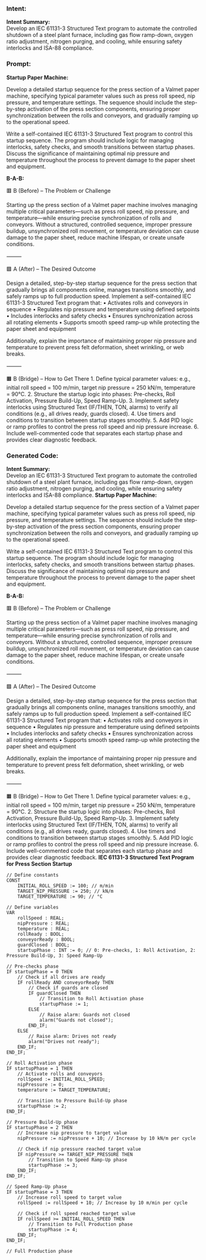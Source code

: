 ### Intent:
**Intent Summary:**  
Develop an IEC 61131-3 Structured Text program to automate the controlled shutdown of a steel plant furnace, including gas flow ramp-down, oxygen ratio adjustment, nitrogen purging, and cooling, while ensuring safety interlocks and ISA-88 compliance.

### Prompt:
**Startup Paper Machine:**

Develop a detailed startup sequence for the press section of a Valmet paper machine, specifying typical parameter values such as press roll speed, nip pressure, and temperature settings. The sequence should include the step-by-step activation of the press section components, ensuring proper synchronization between the rolls and conveyors, and gradually ramping up to the operational speed.

Write a self-contained IEC 61131-3 Structured Text program to control this startup sequence. The program should include logic for managing interlocks, safety checks, and smooth transitions between startup phases. Discuss the significance of maintaining optimal nip pressure and temperature throughout the process to prevent damage to the paper sheet and equipment.

**B-A-B:**

🟥 B (Before) – The Problem or Challenge

Starting up the press section of a Valmet paper machine involves managing multiple critical parameters—such as press roll speed, nip pressure, and temperature—while ensuring precise synchronization of rolls and conveyors. Without a structured, controlled sequence, improper pressure buildup, unsynchronized roll movement, or temperature deviation can cause damage to the paper sheet, reduce machine lifespan, or create unsafe conditions.

⸻

🟩 A (After) – The Desired Outcome

Design a detailed, step-by-step startup sequence for the press section that gradually brings all components online, manages transitions smoothly, and safely ramps up to full production speed. Implement a self-contained IEC 61131-3 Structured Text program that:
	•	Activates rolls and conveyors in sequence
	•	Regulates nip pressure and temperature using defined setpoints
	•	Includes interlocks and safety checks
	•	Ensures synchronization across all rotating elements
	•	Supports smooth speed ramp-up while protecting the paper sheet and equipment

Additionally, explain the importance of maintaining proper nip pressure and temperature to prevent press felt deformation, sheet wrinkling, or web breaks.

⸻

🟧 B (Bridge) – How to Get There
	1.	Define typical parameter values: e.g., initial roll speed = 100 m/min, target nip pressure = 250 kN/m, temperature = 90°C.
	2.	Structure the startup logic into phases: Pre-checks, Roll Activation, Pressure Build-Up, Speed Ramp-Up.
	3.	Implement safety interlocks using Structured Text (IF/THEN, TON, alarms) to verify all conditions (e.g., all drives ready, guards closed).
	4.	Use timers and conditions to transition between startup stages smoothly.
	5.	Add PID logic or ramp profiles to control the press roll speed and nip pressure increase.
	6.	Include well-commented code that separates each startup phase and provides clear diagnostic feedback.

### Generated Code:
**Intent Summary:**  
Develop an IEC 61131-3 Structured Text program to automate the controlled shutdown of a steel plant furnace, including gas flow ramp-down, oxygen ratio adjustment, nitrogen purging, and cooling, while ensuring safety interlocks and ISA-88 compliance.
**Startup Paper Machine:**

Develop a detailed startup sequence for the press section of a Valmet paper machine, specifying typical parameter values such as press roll speed, nip pressure, and temperature settings. The sequence should include the step-by-step activation of the press section components, ensuring proper synchronization between the rolls and conveyors, and gradually ramping up to the operational speed.

Write a self-contained IEC 61131-3 Structured Text program to control this startup sequence. The program should include logic for managing interlocks, safety checks, and smooth transitions between startup phases. Discuss the significance of maintaining optimal nip pressure and temperature throughout the process to prevent damage to the paper sheet and equipment.

**B-A-B:**

🟥 B (Before) – The Problem or Challenge

Starting up the press section of a Valmet paper machine involves managing multiple critical parameters—such as press roll speed, nip pressure, and temperature—while ensuring precise synchronization of rolls and conveyors. Without a structured, controlled sequence, improper pressure buildup, unsynchronized roll movement, or temperature deviation can cause damage to the paper sheet, reduce machine lifespan, or create unsafe conditions.

⸻

🟩 A (After) – The Desired Outcome

Design a detailed, step-by-step startup sequence for the press section that gradually brings all components online, manages transitions smoothly, and safely ramps up to full production speed. Implement a self-contained IEC 61131-3 Structured Text program that:
	•	Activates rolls and conveyors in sequence
	•	Regulates nip pressure and temperature using defined setpoints
	•	Includes interlocks and safety checks
	•	Ensures synchronization across all rotating elements
	•	Supports smooth speed ramp-up while protecting the paper sheet and equipment

Additionally, explain the importance of maintaining proper nip pressure and temperature to prevent press felt deformation, sheet wrinkling, or web breaks.

⸻

🟧 B (Bridge) – How to Get There
	1.	Define typical parameter values: e.g., initial roll speed = 100 m/min, target nip pressure = 250 kN/m, temperature = 90°C.
	2.	Structure the startup logic into phases: Pre-checks, Roll Activation, Pressure Build-Up, Speed Ramp-Up.
	3.	Implement safety interlocks using Structured Text (IF/THEN, TON, alarms) to verify all conditions (e.g., all drives ready, guards closed).
	4.	Use timers and conditions to transition between startup stages smoothly.
	5.	Add PID logic or ramp profiles to control the press roll speed and nip pressure increase.
	6.	Include well-commented code that separates each startup phase and provides clear diagnostic feedback. **IEC 61131-3 Structured Text Program for Press Section Startup**

```structuredtext
// Define constants
CONST
    INITIAL_ROLL_SPEED := 100; // m/min
    TARGET_NIP_PRESSURE := 250; // kN/m
    TARGET_TEMPERATURE := 90; // °C

// Define variables
VAR
    rollSpeed : REAL;
    nipPressure : REAL;
    temperature : REAL;
    rollReady : BOOL;
    conveyorReady : BOOL;
    guardClosed : BOOL;
    startupPhase : INT := 0; // 0: Pre-checks, 1: Roll Activation, 2: Pressure Build-Up, 3: Speed Ramp-Up

// Pre-checks phase
IF startupPhase = 0 THEN
    // Check if all drives are ready
    IF rollReady AND conveyorReady THEN
        // Check if guards are closed
        IF guardClosed THEN
            // Transition to Roll Activation phase
            startupPhase := 1;
        ELSE
            // Raise alarm: Guards not closed
            alarm("Guards not closed");
        END_IF;
    ELSE
        // Raise alarm: Drives not ready
        alarm("Drives not ready");
    END_IF;
END_IF;

// Roll Activation phase
IF startupPhase = 1 THEN
    // Activate rolls and conveyors
    rollSpeed := INITIAL_ROLL_SPEED;
    nipPressure := 0;
    temperature := TARGET_TEMPERATURE;

    // Transition to Pressure Build-Up phase
    startupPhase := 2;
END_IF;

// Pressure Build-Up phase
IF startupPhase = 2 THEN
    // Increase nip pressure to target value
    nipPressure := nipPressure + 10; // Increase by 10 kN/m per cycle

    // Check if nip pressure reached target value
    IF nipPressure >= TARGET_NIP_PRESSURE THEN
        // Transition to Speed Ramp-Up phase
        startupPhase := 3;
    END_IF;
END_IF;

// Speed Ramp-Up phase
IF startupPhase = 3 THEN
    // Increase roll speed to target value
    rollSpeed := rollSpeed + 10; // Increase by 10 m/min per cycle

    // Check if roll speed reached target value
    IF rollSpeed >= INITIAL_ROLL_SPEED THEN
        // Transition to Full Production phase
        startupPhase := 4;
    END_IF;
END_IF;

// Full Production phase
